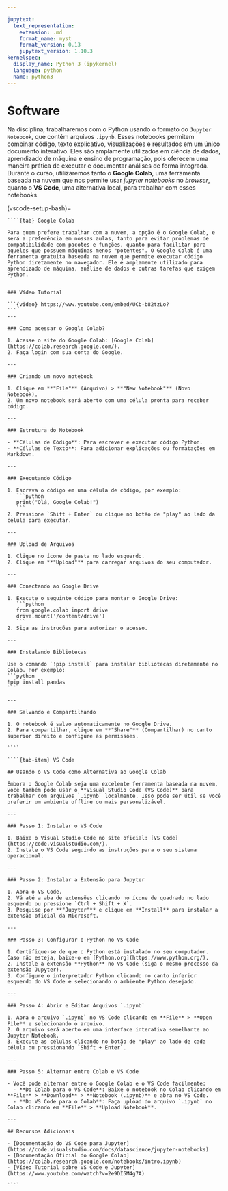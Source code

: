 ```yaml
---

jupytext:
  text_representation:
    extension: .md
    format_name: myst
    format_version: 0.13
    jupytext_version: 1.10.3
kernelspec:
  display_name: Python 3 (ipykernel)
  language: python
  name: python3
---
```


# Software

Na disciplina, trabalharemos com o Python usando o formato do `Jupyter Notebook`, que contém arquivos `.ipynb`. Esses notebooks permitem combinar código, texto explicativo, visualizações e resultados em um único documento interativo. Eles são amplamente utilizados em ciência de dados, aprendizado de máquina e ensino de programação, pois oferecem uma maneira prática de executar e documentar análises de forma integrada. Durante o curso, utilizaremos tanto o **Google Colab**, uma ferramenta baseada na nuvem que nos permite usar *jupyter notebooks* no *browser*, quanto o **VS Code**, uma alternativa local, para trabalhar com esses notebooks.

(vscode-setup-bash)=
`````{tab-set}
````{tab} Google Colab

Para quem prefere trabalhar com a nuvem, a opção é o Google Colab, e será a preferência em nossas aulas, tanto para evitar problemas de compatibilidade com pacotes e funções, quanto para facilitar para aqueles que possuem máquinas menos "potentes". O Google Colab é uma ferramenta gratuita baseada na nuvem que permite executar código Python diretamente no navegador. Ele é amplamente utilizado para aprendizado de máquina, análise de dados e outras tarefas que exigem Python.


### Vídeo Tutorial

```{video} https://www.youtube.com/embed/UCb-b82tzLo?
```
---

### Como acessar o Google Colab?

1. Acesse o site do Google Colab: [Google Colab](https://colab.research.google.com/).
2. Faça login com sua conta do Google.

---

### Criando um novo notebook

1. Clique em **"File"** (Arquivo) > **"New Notebook"** (Novo Notebook).
2. Um novo notebook será aberto com uma célula pronta para receber código.

---

### Estrutura do Notebook

- **Células de Código**: Para escrever e executar código Python.
- **Células de Texto**: Para adicionar explicações ou formatações em Markdown.

---

### Executando Código

1. Escreva o código em uma célula de código, por exemplo:
   ```python
   print("Olá, Google Colab!")
   ```
2. Pressione `Shift + Enter` ou clique no botão de "play" ao lado da célula para executar.

---

### Upload de Arquivos

1. Clique no ícone de pasta no lado esquerdo.
2. Clique em **"Upload"** para carregar arquivos do seu computador.

---

### Conectando ao Google Drive

1. Execute o seguinte código para montar o Google Drive:
   ```python
   from google.colab import drive
   drive.mount('/content/drive')
   ```
2. Siga as instruções para autorizar o acesso.

---

### Instalando Bibliotecas

Use o comando `!pip install` para instalar bibliotecas diretamente no Colab. Por exemplo:
```python
!pip install pandas
```

---

### Salvando e Compartilhando

1. O notebook é salvo automaticamente no Google Drive.
2. Para compartilhar, clique em **"Share"** (Compartilhar) no canto superior direito e configure as permissões.

````

````{tab-item} VS Code

## Usando o VS Code como Alternativa ao Google Colab

Embora o Google Colab seja uma excelente ferramenta baseada na nuvem, você também pode usar o **Visual Studio Code (VS Code)** para trabalhar com arquivos `.ipynb` localmente. Isso pode ser útil se você preferir um ambiente offline ou mais personalizável.

---

### Passo 1: Instalar o VS Code

1. Baixe o Visual Studio Code no site oficial: [VS Code](https://code.visualstudio.com/).
2. Instale o VS Code seguindo as instruções para o seu sistema operacional.

---

### Passo 2: Instalar a Extensão para Jupyter

1. Abra o VS Code.
2. Vá até a aba de extensões clicando no ícone de quadrado no lado esquerdo ou pressione `Ctrl + Shift + X`.
3. Pesquise por **"Jupyter"** e clique em **Install** para instalar a extensão oficial da Microsoft.

---

### Passo 3: Configurar o Python no VS Code

1. Certifique-se de que o Python está instalado no seu computador. Caso não esteja, baixe-o em [Python.org](https://www.python.org/).
2. Instale a extensão **Python** no VS Code (siga o mesmo processo da extensão Jupyter).
3. Configure o interpretador Python clicando no canto inferior esquerdo do VS Code e selecionando o ambiente Python desejado.

---

### Passo 4: Abrir e Editar Arquivos `.ipynb`

1. Abra o arquivo `.ipynb` no VS Code clicando em **File** > **Open File** e selecionando o arquivo.
2. O arquivo será aberto em uma interface interativa semelhante ao Jupyter Notebook.
3. Execute as células clicando no botão de "play" ao lado de cada célula ou pressionando `Shift + Enter`.

---

### Passo 5: Alternar entre Colab e VS Code

- Você pode alternar entre o Google Colab e o VS Code facilmente:
  - **Do Colab para o VS Code**: Baixe o notebook no Colab clicando em **File** > **Download** > **Notebook (.ipynb)** e abra no VS Code.
  - **Do VS Code para o Colab**: Faça upload do arquivo `.ipynb` no Colab clicando em **File** > **Upload Notebook**.

---

## Recursos Adicionais

- [Documentação do VS Code para Jupyter](https://code.visualstudio.com/docs/datascience/jupyter-notebooks)
- [Documentação Oficial do Google Colab](https://colab.research.google.com/notebooks/intro.ipynb)
- [Vídeo Tutorial sobre VS Code e Jupyter](https://www.youtube.com/watch?v=2e9DI5M4g7A)

````
````````


